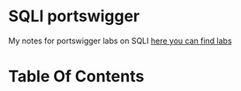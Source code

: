 # SQLI portswigger
My notes for portswigger labs on SQLI 
[here you can find labs](https://portswigger.net/web-security/all-labs#sql-injection)

# Table Of Contents

